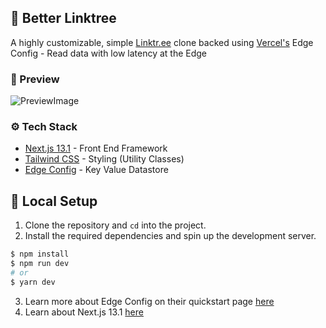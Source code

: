 ## 🌴 Better Linktree

A highly customizable, simple [Linktr.ee](https://linktr.ee) clone backed using [Vercel's](https://vercel.com) Edge Config - Read data with low latency at the Edge

### 📸 Preview

![PreviewImage](https://user-images.githubusercontent.com/35108041/211399772-adff88a7-f0ad-4aac-ae55-278e6ee64919.png)

### ⚙ Tech Stack

- [Next.js 13.1]("https://nextjs.com") - Front End Framework
- [Tailwind CSS]("https://tailwindcss.com") - Styling (Utility Classes)
- [Edge Config]("https://vercel.com/docs/concepts/edge-network/edge-config") - Key Value Datastore

## 🧪 Local Setup

1. Clone the repository and `cd` into the project.
2. Install the required dependencies and spin up the development server.

```bash
$ npm install
$ npm run dev
# or
$ yarn dev
```

3. Learn more about Edge Config on their quickstart page [here](https://vercel.com/docs/concepts/edge-network/edge-config/get-started)
4. Learn about Next.js 13.1 [here](https://nextjs.org/blog/next-13-1)
